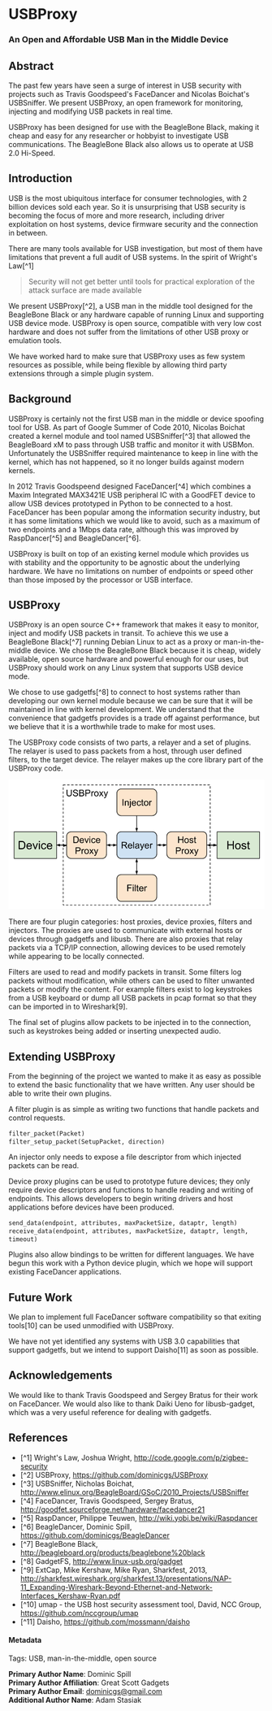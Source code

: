 # USBProxy
### An Open and Affordable USB Man in the Middle Device

## Abstract
The past few years have seen a surge of interest in USB security with projects such as Travis Goodspeed's FaceDancer and Nicolas Boichat's USBSniffer. We present USBProxy, an open framework for monitoring, injecting and modifying USB packets in real time.

USBProxy has been designed for use with the BeagleBone Black, making it cheap and easy for any researcher or hobbyist to investigate USB communications. The BeagleBone Black also allows us to operate at USB 2.0 Hi-Speed.


## Introduction

USB is the most ubiquitous interface for consumer technologies, with 2 billion devices sold each year. So it is unsurprising that USB security is becoming the focus of more and more research, including driver exploitation on host systems, device firmware security and the connection in between.

There are many tools available for USB investigation, but most of them have limitations that prevent a full audit of USB systems. In the spirit of Wright's Law[^1]

>Security will not get better until tools for practical exploration of the attack surface are made available

We present USBProxy[^2], a USB man in the middle tool designed for the BeagleBone Black or any hardware capable of running Linux and supporting USB device mode. USBProxy is open source, compatible with very low cost hardware and does not suffer from the limitations of other USB proxy or emulation tools.

We have worked hard to make sure that USBProxy uses as few system resources as possible, while being flexible by allowing third party extensions through a simple plugin system.


## Background

USBProxy is certainly not the first USB man in the middle or device spoofing tool for USB. As part of Google Summer of Code 2010, Nicolas Boichat created a kernel module and tool named USBSniffer[^3] that allowed the BeagleBoard xM to pass through USB traffic and monitor it with USBMon. Unfortunately the USBSniffer required maintenance to keep in line with the kernel, which has not happened, so it no longer builds against modern kernels.

In 2012 Travis Goodspeend designed FaceDancer[^4] which combines a Maxim Integrated MAX3421E USB peripheral IC with a GoodFET device to allow USB devices prototyped in Python to be connected to a host. FaceDancer has been popular among the information security industry, but it has some limitations which we would like to avoid, such as a maximum of two endpoints and a 1Mbps data rate, although this was improved by RaspDancer[^5] and BeagleDancer[^6].

USBProxy is built on top of an existing kernel module which provides us with stability and the opportunity to be agnostic about the underlying hardware. We have no limitations on number of endpoints or speed other than those imposed by the processor or USB interface.

## USBProxy

USBProxy is an open source C++ framework that makes it easy to monitor, inject and modify USB packets in transit. To achieve this we use a BeagleBone Black[^7] running Debian Linux to act as a proxy or man-in-the-middle device. We chose the BeagleBone Black because it is cheap, widely available, open source hardware and powerful enough for our uses, but USBProxy should work on any Linux system that supports USB device mode.

We chose to use gadgetfs[^8] to connect to host systems rather than developing our own kernel module because we can be sure that it will be maintained in line with kernel development. We understand that the convenience that gadgetfs provides is a trade off against performance, but we believe that it is a worthwhile trade to make for most uses.

The USBProxy code consists of two parts, a relayer and a set of plugins. The relayer is used to pass packets from a host, through user defined filters, to the target device. The relayer makes up the core library part of the USBProxy code.

![USBProxy Architecture](USBProxy_arch.png "USBProxy Architecture")

There are four plugin categories: host proxies, device proxies, filters and
injectors. The proxies are used to communicate with external hosts or devices
through gadgetfs and libusb. There are also proxies that relay packets via a
TCP/IP connection, allowing devices to be used remotely while appearing to be
locally connected.

Filters are used to read and modify packets in transit. Some filters log packets
without modification, while others can be used to filter unwanted packets or
modify the content. For example filters exist to log keystrokes from a USB
keyboard or dump all USB packets in pcap format so that they can be imported in
to
Wireshark[9].

The final set of plugins allow packets to be injected in to the connection, such
as keystrokes being added or inserting unexpected audio.


Extending USBProxy
------------------

From the beginning of the project we wanted to make it as easy as possible to
extend the basic functionality that we have written. Any user should be able to
write their own plugins.

A filter plugin is as simple as writing two functions that handle packets and
control requests.

    filter_packet(Packet)
    filter_setup_packet(SetupPacket, direction)

An injector only needs to expose a file descriptor from which injected packets
can be read.

Device proxy plugins can be used to prototype future devices; they only require
device descriptors and functions to handle reading and writing of endpoints.
This allows developers to begin writing drivers and host applications before
devices have been produced.

    send_data(endpoint, attributes, maxPacketSize, dataptr, length)
    receive_data(endpoint, attributes, maxPacketSize, dataptr, length, timeout)

Plugins also allow bindings to be written for different languages. We have begun
this work with a Python device plugin, which we hope will support existing
FaceDancer applications.


Future Work
-----------

We plan to implement full FaceDancer software compatibility so that exiting
tools[10] can be used unmodified with USBProxy.

We have not yet identified any systems with USB 3.0 capabilities that support
gadgetfs, but we intend to support Daisho[11] as soon as possible.


Acknowledgements
----------------

We would like to thank Travis Goodspeed and Sergey Bratus for their work on
FaceDancer. We would also like to thank Daiki Ueno for libusb-gadget, which was
a very useful reference for dealing with gadgetfs.


## References

* [^1] Wright's Law, Joshua Wright, http://code.google.com/p/zigbee-security
* [^2] USBProxy, https://github.com/dominicgs/USBProxy
* [^3] USBSniffer, Nicholas Boichat, http://www.elinux.org/BeagleBoard/GSoC/2010_Projects/USBSniffer
* [^4] FaceDancer, Travis Goodspeed, Sergey Bratus, http://goodfet.sourceforge.net/hardware/facedancer21
* [^5] RaspDancer, Philippe Teuwen, http://wiki.yobi.be/wiki/Raspdancer
* [^6] BeagleDancer, Dominic Spill, https://github.com/dominicgs/BeagleDancer
* [^7] BeagleBone Black, http://beagleboard.org/products/beaglebone%20black
* [^8] GadgetFS, http://www.linux-usb.org/gadget
* [^9] ExtCap, Mike Kershaw, Mike Ryan, Sharkfest, 2013, http://sharkfest.wireshark.org/sharkfest.13/presentations/NAP-11_Expanding-Wireshark-Beyond-Ethernet-and-Network-Interfaces_Kershaw-Ryan.pdf
* [^10] umap - the USB host security assessment tool, David, NCC Group, https://github.com/nccgroup/umap
* [^11] Daisho, https://github.com/mossmann/daisho


#### Metadata
Tags: USB, man-in-the-middle, open source

**Primary Author Name**: Dominic Spill  
**Primary Author Affiliation**: Great Scott Gadgets  
**Primary Author Email**: dominicgs@gmail.com  
**Additional Author Name**: Adam Stasiak